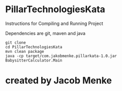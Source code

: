 # PillarTechnologiesKata




Instructions for Compiling and Running Project

Dependencies are git, maven and java


```
git clone
cd PillarTechnologiesKata
mvn clean package
java -cp target/com.jakobmenke.pillarkata-1.0.jar BabysitterCalculator.Main
```


# created by Jacob Menke
